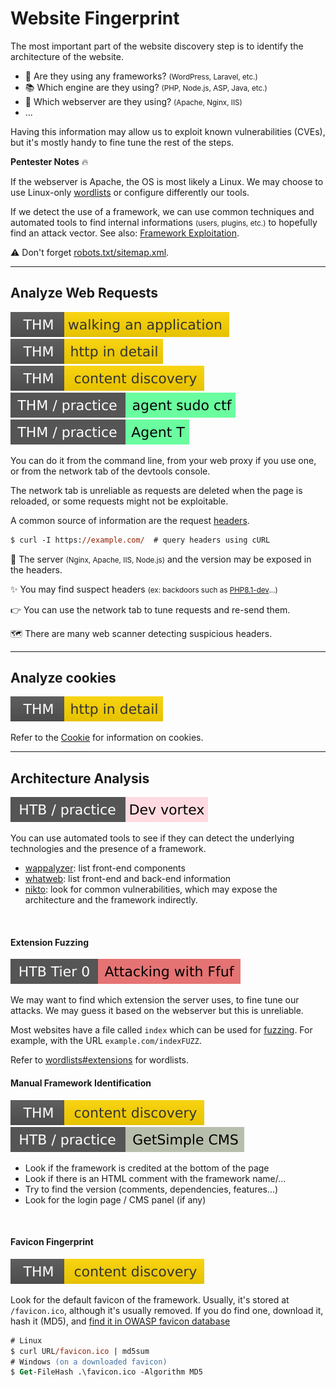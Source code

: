 # Website Fingerprint

<div class="row row-cols-lg-2"><div>

The most important part of the website discovery step is to identify the architecture of the website.

* 🤖 Are they using any frameworks? <small>(WordPress, Laravel, etc.)</small>
* 📚 Which engine are they using? <small>(PHP, Node.js, ASP, Java, etc.)</small>
* 📁 Which webserver are they using? <small>(Apache, Nginx, IIS)</small>
* ...

Having this information may allow us to exploit known vulnerabilities (CVEs), but it's mostly handy to fine tune the rest of the steps.
</div><div>

**Pentester Notes** 🔥

If the webserver is Apache, the OS is most likely a Linux. We may choose to use Linux-only [wordlists](/cybersecurity/red-team/_knowledge/topics/wordlists.md) or configure differently our tools.

If we detect the use of a framework, we can use common techniques and automated tools to find internal informations <small>(users, plugins, etc.)</small> to hopefully find an attack vector. See also: [Framework Exploitation](/cybersecurity/red-team/s3.exploitation/techniques/framework.md).

⚠️ Don't forget [robots.txt/sitemap.xml](sanalysis.md#links).
</div></div>

<hr class="sep-both">

## Analyze Web Requests

[![walkinganapplication](../../../../_badges/thm/walkinganapplication.svg)](https://tryhackme.com/room/walkinganapplication)
[![httpindetail](../../../../_badges/thm/httpindetail.svg)](https://tryhackme.com/room/httpindetail)
[![contentdiscovery](../../../../_badges/thm/contentdiscovery.svg)](https://tryhackme.com/room/contentdiscovery)
[![agentsudoctf](../../../../_badges/thm-p/agentsudoctf.svg)](https://tryhackme.com/room/agentsudoctf)
[![agentt](../../../../_badges/thm-p/agentt.svg)](https://tryhackme.com/room/agentt)

<div class="row row-cols-lg-2"><div>

You can do it from the command line, from your web proxy if you use one, or from the network tab of the devtools console. 

The network tab is unreliable as requests are deleted when the page is reloaded, or some requests might not be exploitable.

A common source of information are the request [headers](/operating-systems/networking/protocols/http.md#http-headers-in-web-applications).

```ps
$ curl -I https://example.com/  # query headers using cURL
```
</div><div>

🔑 The server <small>(Nginx, Apache, IIS, Node.js)</small> and the version may be exposed in the headers.

✨ You may find suspect headers <small>(ex: backdoors such as [PHP8.1-dev](https://github.com/flast101/php-8.1.0-dev-backdoor-rce)...)</small>

👉 You can use the network tab to tune requests and re-send them.

🗺️ There are many web scanner detecting suspicious headers.
</div></div>

<hr class="sep-both">

## Analyze cookies

[![httpindetail](../../../../_badges/thm/httpindetail.svg)](https://tryhackme.com/room/httpindetail)

<div class="row row-cols-lg-2"><div>

Refer to the [Cookie](/programming-languages/web/_general/random/cookies.md) for information on cookies.
</div><div>
</div></div>

<hr class="sep-both">

## Architecture Analysis

[![devvortex](../../../../_badges/htb-p/devvortex.svg)](https://app.hackthebox.com/machines/Devvortex)

<div class="row row-cols-lg-2"><div>

You can use automated tools to see if they can detect the underlying technologies and the presence of a framework.

* [wappalyzer](/cybersecurity/red-team/tools/scanners/web/wappalyzer.md): list front-end components
* [whatweb](/cybersecurity/red-team/tools/scanners/web/whatweb.md): list front-end and back-end information
* [nikto](/cybersecurity/red-team/tools/scanners/web/nikto.md): look for common vulnerabilities, which may expose the architecture and the framework indirectly.

<br>

#### Extension Fuzzing

[![attacking_with_ffuf](../../../../_badges/htb/attacking_with_ffuf.svg)](https://academy.hackthebox.com/course/preview/attacking-web-applications-with-ffuf)

We may want to find which extension the server uses, to fine tune our attacks. We may guess it based on the webserver but this is unreliable.

Most websites have a file called `index` which can be used for [fuzzing](fuzzing.md). For example, with the URL `example.com/indexFUZZ`.


Refer to [wordlists#extensions](/cybersecurity/red-team/_knowledge/topics/wordlists.md#extensions) for wordlists.
</div><div>

#### Manual Framework Identification

[![contentdiscovery](../../../../_badges/thm/contentdiscovery.svg)](https://tryhackme.com/room/contentdiscovery)
![getsimplecms](../../../../_badges/htb-p/getsimplecms.svg)

* Look if the framework is credited at the bottom of the page
* Look if there is an HTML comment with the framework name/...
* Try to find the version (comments, dependencies, features...)
* Look for the login page / CMS panel (if any)

<br>

#### Favicon Fingerprint

[![contentdiscovery](../../../../_badges/thm/contentdiscovery.svg)](https://tryhackme.com/room/contentdiscovery)

Look for the default favicon of the framework. Usually, it's stored at `/favicon.ico`, although it's usually removed. If you do find one, download it, hash it (MD5), and [find it in OWASP favicon database](https://wiki.owasp.org/index.php/OWASP_favicon_database)

```ps
# Linux
$ curl URL/favicon.ico | md5sum
# Windows (on a downloaded favicon)
$ Get-FileHash .\favicon.ico -Algorithm MD5
```
</div></div>